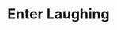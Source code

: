 ---
title: Enter Laughing
year: 1966
opening_date: 1966-09-30
closing_date: 1966-10-14
layout: productions
image:
image_caption:
image_credit:
playbill:
category:
details:
  Theatre: Theatre Jacksonville
  Venue: Little Theatre
cast:
  Mr. Foreman: Philip Laing
  David Kolowitz: Robert L. Smith
  Marvin: Terry Boyd
  Miss Brown: Barbara Goodman
  Pike: Gil Gimbel
  Don Baxter: George Duckworth
  Don Darwin: Eddie Dyal
  Marlowe: Marshall Grauer
  Angela: Marcy Massaniso
  Mother: Ann Dobbie
  Father: Skip Gardner
  Wanda: Randy Fry
  Waiter - Lawyer: Jim Knight
  Roger: Bob Starr
crew:
  Director: George Ballis
  Production Designer: Larry Riddle
  Stage Manager: Terry McIntire
  Costumes: 
    - Lois Lee Stewart
    - Pat McCoy
  Properties: 
    - Maria Alaracon
    - Helen Roberts
  Make-up:
    - Bobby Sue Miller
    - Juliet Langner
    - Bitsey Proneir
    - Marshall Grauer
  Sound: 
    - Danny Hessel
    - Bill McNeese
  Lighting: 
    - Bill Cudlipp
    - Hal Nearhoof
    - Peggy Miller
  Scenery:
    - Hal Nearhoof
    - Don Cool
    - Charles Vance
    - Helen Zaret
    - Pat Eiser
    - Sylvia Ettlinger
    - Anette Grauer
    - Charles Perrett
    - Al Gimbel
    - Tootsie Backer
    - Vickie Gillis
    - Nancy Keller
    - Ruth Coleman
    - Ruth Perry
    - Jon Goodman
    - Charles Vance
    - Al Gimbel
  Gallery: Bill Aust
external_links:
---
